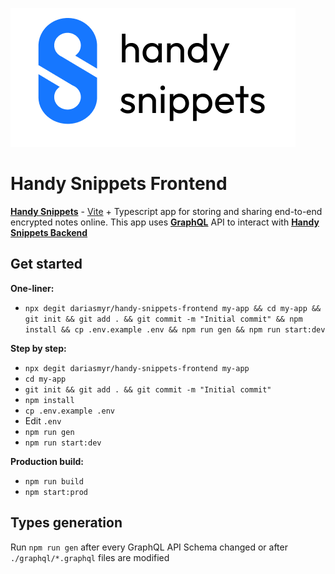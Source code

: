 ![](./.github/logo.png)

# Handy Snippets Frontend
[**Handy Snippets**](https://handy.uxna.me/) - [Vite](https://vitejs.dev) + Typescript app for storing and sharing end-to-end encrypted notes online. This app uses [**GraphQL**](https://graphql.org/) API to interact with [**Handy Snippets Backend**](https://github.com/dariasmyr/handy-snippets-backend)

## Get started

**One-liner:**

- `npx degit dariasmyr/handy-snippets-frontend my-app && cd my-app && git init && git add . && git commit -m "Initial commit" && npm install && cp .env.example .env && npm run gen && npm run start:dev`

**Step by step:**

- `npx degit dariasmyr/handy-snippets-frontend my-app`
- `cd my-app`
- `git init && git add . && git commit -m "Initial commit"`
- `npm install`
- `cp .env.example .env`
- Edit `.env`
- `npm run gen`
- `npm run start:dev`

**Production build:**

- `npm run build`
- `npm start:prod`

## Types generation

Run `npm run gen` after every GraphQL API Schema changed or after `./graphql/*.graphql` files are modified
